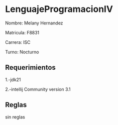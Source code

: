 # LenguajeProgramacionIV
Nombre: Melany Hernandez

Matricula: F8831

Carrera: ISC

Turno: Nocturno

## Requerimientos
1.-jdk21 

2.-intellij Community version 3.1

## Reglas
sin reglas
